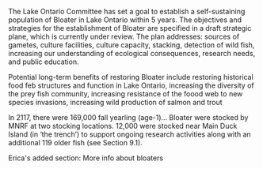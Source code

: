 The Lake Ontario Committee has set a goal to establish a self-sustaining population of Bloater in Lake Ontario within 5 years. The objectives and strategies for the establishment of Bloater are specified in a draft strategic plane, which is currently under review. The plan addresses: sources of gametes, culture facilities, culture capacity, stacking, detection of wild fish, increasing our understanding of ecological consequences, research needs, and public education.

Potential long-term benefits of restoring Bloater include restoring historical food feb structures and function in Lake Ontario, increasing the diversity of the prey fish community, increasing resistance of the foood web to new species invasions, increasing wild production of salmon and trout

In 2117, there were 169,000 fall yearling (age-1)... Bloater were stocked by MNRF at two stocking locations. 12,000 were stocked near Main Duck Island (in ‘the trench’) to support ongoing research activities along with an additional 119 older fish (see Section 9.1). 

Erica's added section:
More info about bloaters
